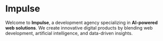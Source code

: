 # Impulse

Welcome to **Impulse**, a development agency specializing in **AI-powered web solutions**. We create innovative digital products by blending web development, artificial intelligence, and data-driven insights.

